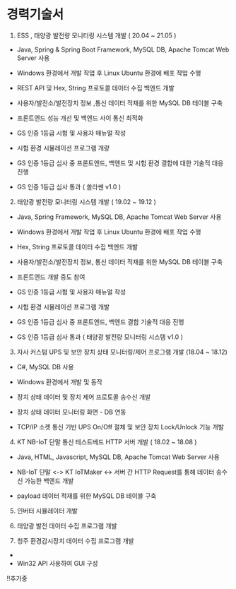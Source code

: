 # 경력기술서

1. ESS , 태양광 발전량 모니터링 시스템 개발 ( 20.04 ~ 21.05 )
  - Java, Spring & Spring Boot Framework, MySQL DB, Apache Tomcat Web Server 사용 
  - Windows 환경에서 개발 작업 후 Linux Ubuntu 환경에 배포 작업 수행

  - REST API 및 Hex, String 프로토콜 데이터 수집 백엔드 개발
  - 사용자/발전소/발전장치 정보 ,통신 데이터 적재를 위한 MySQL DB 테이블 구축
  - 프론트엔드 성능 개선 및 백엔드 사이 통신 최적화
  - GS 인증 1등급 시험 및 사용자 매뉴얼 작성
  - 시험 환경 시뮬레이션 프로그램 개량 
  - GS 인증 1등급 심사 중 프론트엔드, 백엔드 및 시험 환경 결함에 대한 기술적 대응 진행
  - GS 인증 1등급 심사 통과 ( 쏠라쎈 v1.0 )

2. 태양광 발전량 모니터링 시스템 개발 ( 19.02 ~ 19.12 )
  - Java, Spring Framework, MySQL DB, Apache Tomcat Web Server 사용
  - Windows 환경에서 개발 작업 후 Linux Ubuntu 환경에 배포 작업 수행

  - Hex, String 프로토콜 데이터 수집 백엔드 개발
  - 사용자/발전소/발전장치 정보, 통신 데이터 적재를 위한 MySQL DB 테이블 구축
  - 프론트엔드 개발 중도 참여 
  - GS 인증 1등급 시험 및 사용자 매뉴얼 작성
  - 시험 환경 시뮬레이션 프로그램 개발
  - GS 인증 1등급 심사 중 프론트엔드, 백엔드 결함 기술적 대응 진행
  - GS 인증 1등급 심사 통과 ( 태양광 발전량 모니터링 시스템 v1.0 )

3. 자사 커스텀 UPS 및 보안 장치 상태 모니터링/제어 프로그램 개발 (18.04 ~ 18.12) 
  - C#, MySQL DB 사용
  - Windows 환경에서 개발 및 동작

  - 장치 상태 데이터 및 장치 제어 프로토콜 송수신 개발
  - 장치 상태 데이터 모니터링 화면 - DB 연동
  - TCP/IP 소켓 통신 기반 UPS On/Off 절체 및 보안 장치 Lock/Unlock 기능 개발

4. KT NB-IoT 단말 통신 테스트베드 HTTP 서버 개발 ( 18.02 ~ 18.08 )
  - Java, HTML, Javascript, MySQL DB, Apache Tomcat Web Server 사용

  - NB-IoT 단말 <-> KT IoTMaker <-> 서버 간 HTTP Request를 통해 데이터 송수신 가능한 백엔드 개발
  - payload 데이터 적재를 위한 MySQL DB 테이블 구축

5. 인버터 시뮬레이터 개발 

6. 태양광 발전 데이터 수집 프로그램 개발 


7. 청주 환경감시장치 데이터 수집 프로그램 개발
  - 
  - Win32 API 사용하여 GUI 구성 


!!추가중
